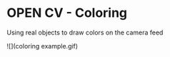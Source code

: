 # OPEN CV - Coloring
Using real objects to draw colors on the camera feed

![](coloring example.gif)
